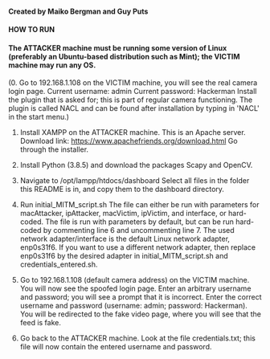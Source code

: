 #### Created by Maiko Bergman and Guy Puts #####

#### HOW TO RUN ###

#### The ATTACKER machine must be running some version of Linux (preferably an Ubuntu-based distribution such as Mint); the VICTIM machine may run any OS. ####

(0. Go to 192.168.1.108 on the VICTIM machine, you will see the real camera login page.
	Current username: admin
	Current password: Hackerman
	Install the plugin that is asked for; this is part of regular camera functioning. The plugin is called NACL and can be found after installation by typing in 'NACL' in the start menu.)

1. Install XAMPP on the ATTACKER machine. This is an Apache server.
	Download link: https://www.apachefriends.org/download.html
	Go through the installer.

2. Install Python (3.8.5) and download the packages Scapy and OpenCV.

3. Navigate to /opt/lampp/htdocs/dashboard
	Select all files in the folder this README is in, and copy them to the dashboard directory.
	
4. Run initial_MITM_script.sh
	The file can either be run with parameters for macAttacker, ipAttacker, macVictim, ipVictim, and interface, or hard-coded.
	The file is run with parameters by default, but can be run hard-coded by commenting line 6 and uncommenting line 7.
	The used network adapter/interface is the default Linux network adapter, enp0s31f6.
	If you want to use a different network adapter, then replace enp0s31f6 by the desired adapter in initial_MITM_script.sh and credentials_entered.sh.

5. Go to 192.168.1.108 (default camera address) on the VICTIM machine. You will now see the spoofed login page.
	Enter an arbitrary username and password; you will see a prompt that it is incorrect.
	Enter the correct username and password (username: admin; password: Hackerman).
	You will be redirected to the fake video page, where you will see that the feed is fake.

6. Go back to the ATTACKER machine. Look at the file credentials.txt; this file will now contain the entered username and password.
